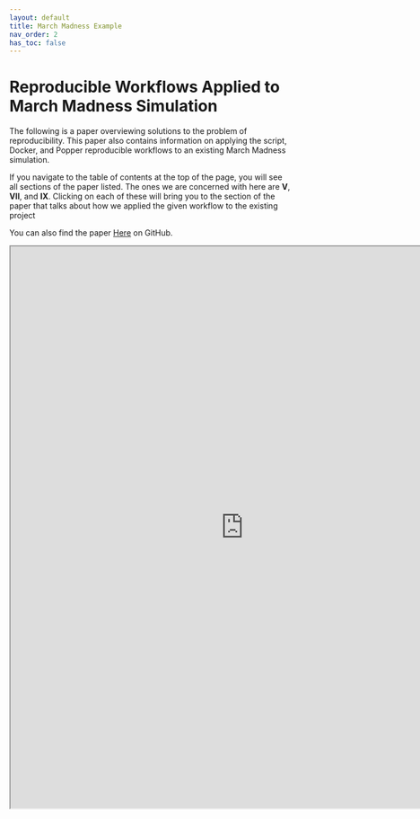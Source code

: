 ```yaml
---
layout: default
title: March Madness Example
nav_order: 2
has_toc: false
---
```

# Reproducible Workflows Applied to March Madness Simulation
The following is a paper overviewing solutions to the problem of reproducibility. This paper also contains information on applying the script, Docker, and Popper reproducible workflows to an existing March Madness simulation.

If you navigate to the table of contents at the top of the page, you will see all sections of the paper listed. The ones we are concerned with here are __V__, __VII__, and __IX__. Clicking on each of these will bring you to the section of the paper that talks about how we applied the given workflow to the existing project

You can also find the paper [Here](https://github.com/betterscientificsoftware/Trust-Tools/blob/master/SOTF.pdf) on GitHub.
<iframe src= "https://github.com/betterscientificsoftware/Trust-Tools/blob/master/SOTF.pdf" style="width:830px; height:1000px;" ></iframe>

